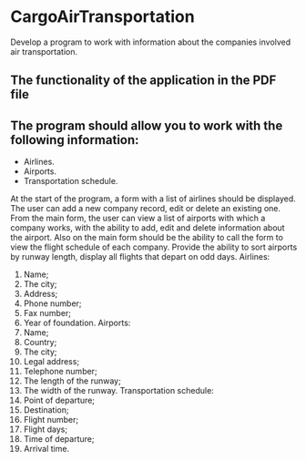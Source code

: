 # CargoAirTransportation
Develop a program to work with information about the companies involved air transportation.

## The functionality of the application in the PDF file

## The program should allow you to work with the following information:
* Airlines.
* Airports.
* Transportation schedule.

At the start of the program, a form with a list of airlines should be displayed. The user can add a new company record, edit or delete an existing one. From the main form, the user can view a list of airports with which a company works, with the ability to add, edit and delete information about the airport. Also on the main form should be the ability to call the form to view the flight schedule of each company. Provide the ability to sort airports by runway length, display all flights that depart on odd days.
Airlines:
1. Name;
2. The city;
3. Address;
4. Phone number;
5. Fax number;
6. Year of foundation.
Airports:
1. Name;
2. Country;
3. The city;
4. Legal address;
5. Telephone number;
6. The length of the runway;
7. The width of the runway.
Transportation schedule:
1. Point of departure;
2. Destination;
3. Flight number;
4. Flight days;
5. Time of departure;
6. Arrival time.
